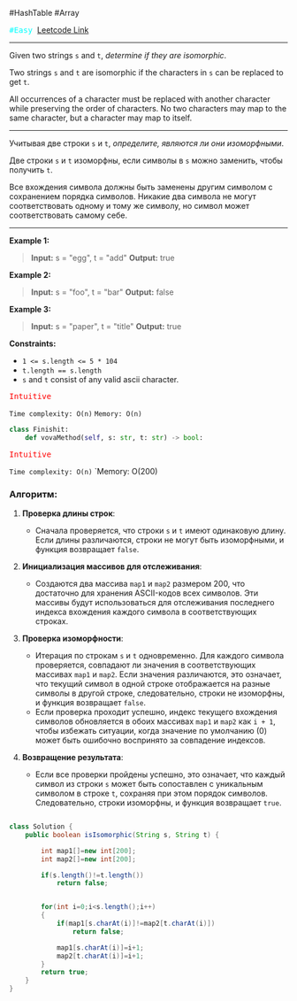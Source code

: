 #HashTable #Array 

<kbd><span style="color:cyan;">#Easy</span> </kbd>
[Leetcode Link](https://leetcode.com/problems/isomorphic-strings/description/)

---
Given two strings `s` and `t`, _determine if they are isomorphic_.

Two strings `s` and `t` are isomorphic if the characters in `s` can be replaced to get `t`.

All occurrences of a character must be replaced with another character while preserving the order of characters. No two characters may map to the same character, but a character may map to itself.

---
Учитывая две строки `s` и `t`, _определите, являются ли они изоморфными_.

Две строки `s` и `t` изоморфны, если символы в `s` можно заменить, чтобы получить `t`.

Все вхождения символа должны быть заменены другим символом с сохранением порядка символов. Никакие два символа не могут соответствовать одному и тому же символу, но символ может соответствовать самому себе.

---
**Example 1:**

>**Input:** s = "egg", t = "add"
>**Output:** true

**Example 2:**

>**Input:** s = "foo", t = "bar"
>**Output:** false

**Example 3:**

>**Input:** s = "paper", t = "title"
>**Output:** true

**Constraints:**

- `1 <= s.length <= 5 * 104`
- `t.length == s.length`
- `s` and `t` consist of any valid ascii character.

<kbd><span style="color:red;"> Intuitive</span></kbd>

`Time complexity: O(n)`
`Memory: O(n)`

```Python
class Finishit:
    def vovaMethod(self, s: str, t: str) -> bool:

```


<kbd><span style="color:red;"> Intuitive</span></kbd>

`Time complexity: O(n)`
`Memory: O(200)

### Алгоритм:

1. **Проверка длины строк**:
    
    - Сначала проверяется, что строки `s` и `t` имеют одинаковую длину. Если длины различаются, строки не могут быть изоморфными, и функция возвращает `false`.
2. **Инициализация массивов для отслеживания**:
    
    - Создаются два массива `map1` и `map2` размером 200, что достаточно для хранения ASCII-кодов всех символов. Эти массивы будут использоваться для отслеживания последнего индекса вхождения каждого символа в соответствующих строках.
3. **Проверка изоморфности**:
    
    - Итерация по строкам `s` и `t` одновременно. Для каждого символа проверяется, совпадают ли значения в соответствующих массивах `map1` и `map2`. Если значения различаются, это означает, что текущий символ в одной строке отображается на разные символы в другой строке, следовательно, строки не изоморфны, и функция возвращает `false`.
    - Если проверка проходит успешно, индекс текущего вхождения символов обновляется в обоих массивах `map1` и `map2` как `i + 1`, чтобы избежать ситуации, когда значение по умолчанию (0) может быть ошибочно воспринято за совпадение индексов.
4. **Возвращение результата**:
    
    - Если все проверки пройдены успешно, это означает, что каждый символ из строки `s` может быть сопоставлен с уникальным символом в строке `t`, сохраняя при этом порядок символов. Следовательно, строки изоморфны, и функция возвращает `true`.

```java

class Solution {
    public boolean isIsomorphic(String s, String t) {

        int map1[]=new int[200];
        int map2[]=new int[200];

        if(s.length()!=t.length())
            return false;


        for(int i=0;i<s.length();i++)
        {
            if(map1[s.charAt(i)]!=map2[t.charAt(i)])
                return false;

            map1[s.charAt(i)]=i+1;
            map2[t.charAt(i)]=i+1;
        }
        return true;
    }
}
```




